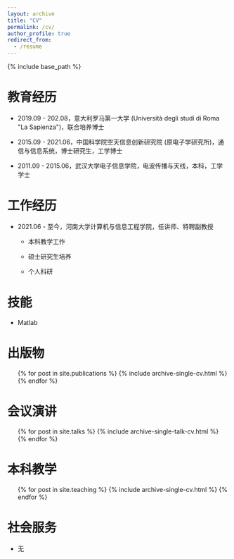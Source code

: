```yaml
---
layout: archive
title: "CV"
permalink: /cv/
author_profile: true
redirect_from:
  - /resume
---
```


{% include base_path %}

# 教育经历

- 2019.09 - 202.08，意大利罗马第一大学 (Università degli studi di Roma "La Sapienza")，联合培养博士
  
- 2015.09 - 2021.06，中国科学院空天信息创新研究院 (原电子学研究所)，通信与信息系统，博士研究生，工学博士
  
- 2011.09 - 2015.06，武汉大学电子信息学院，电波传播与天线，本科，工学学士
  

# 工作经历

- 2021.06 - 至今，河南大学计算机与信息工程学院，任讲师、特聘副教授
  
  - 本科教学工作
    
  - 硕士研究生培养
    
  - 个人科研
    

# 技能

- Matlab




出版物
======
  <ul>{% for post in site.publications %}
    {% include archive-single-cv.html %}
  {% endfor %}</ul>
  
会议演讲
======
  <ul>{% for post in site.talks %}
    {% include archive-single-talk-cv.html %}
  {% endfor %}</ul>
  
本科教学
======
  <ul>{% for post in site.teaching %}
    {% include archive-single-cv.html %}
  {% endfor %}</ul>
  
社会服务
======
- 无
